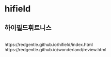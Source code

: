 # hifield
하이필드휘트니스
-


<br>
https://redgentle.github.io/hifield/index.html
<br>
https://redgentle.github.io/wonderland/review.html
